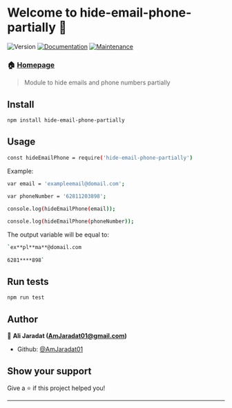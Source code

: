 # Welcome to hide-email-phone-partially 👋
![Version](https://img.shields.io/badge/version-1.0.0-blue.svg?cacheSeconds=2592000)
[![Documentation](https://img.shields.io/badge/documentation-yes-brightgreen.svg)](https://github.com/AmJaradat01/hide-email-phone-partially#readme)
[![Maintenance](https://img.shields.io/badge/Maintained%3F-yes-green.svg)](https://github.com/AmJaradat01/hide-email-phone-partially/graphs/commit-activity)

### 🏠 [Homepage](https://github.com/AmJaradat01/hide-email-phone-partially#readme)

> Module to hide emails and phone numbers partially

## Install

```sh
npm install hide-email-phone-partially
```
## Usage

```sh
const hideEmailPhone = require('hide-email-phone-partially')
```

Example:

 ```sh
var email = 'exampleemail@domail.com';
  
var phoneNumber = '62811203898';

console.log(hideEmailPhone(email));

console.log(hideEmailPhone(phoneNumber));
 ```

The output variable will be equal to:

```sh
`ex**pl**ma**@domail.com
 
6281****898`

```

## Run tests

```sh
npm run test
```

## Author

👤 **Ali Jaradat (AmJaradat01@gmail.com)**

* Github: [@AmJaradat01](https://github.com/AmJaradat01)

## Show your support

Give a ⭐️ if this project helped you!


***